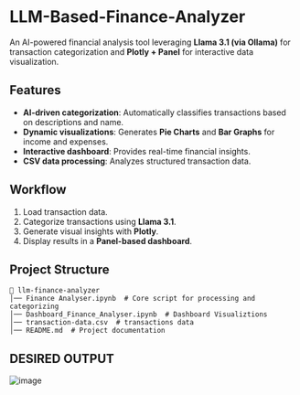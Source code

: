 # LLM-Based-Finance-Analyzer

An AI-powered financial analysis tool leveraging **Llama 3.1 (via Ollama)** for transaction categorization and **Plotly + Panel** for interactive data visualization.

## Features
- **AI-driven categorization**: Automatically classifies transactions based on descriptions and name.
- **Dynamic visualizations**: Generates **Pie Charts** and **Bar Graphs** for income and expenses.
- **Interactive dashboard**: Provides real-time financial insights.
- **CSV data processing**: Analyzes structured transaction data.

## Workflow
1. Load transaction data.
2. Categorize transactions using **Llama 3.1**.
3. Generate visual insights with **Plotly**.
4. Display results in a **Panel-based dashboard**.

## Project Structure
```
📂 llm-finance-analyzer
│── Finance Analyser.ipynb  # Core script for processing and categorizing
│── Dashboard_Finance_Analyser.ipynb  # Dashboard Visualiztions
│── transaction-data.csv  # transactions data
│── README.md  # Project documentation
```
## DESIRED OUTPUT
![image](https://github.com/user-attachments/assets/beec9b69-fbf2-44eb-931b-da09fba31409)


